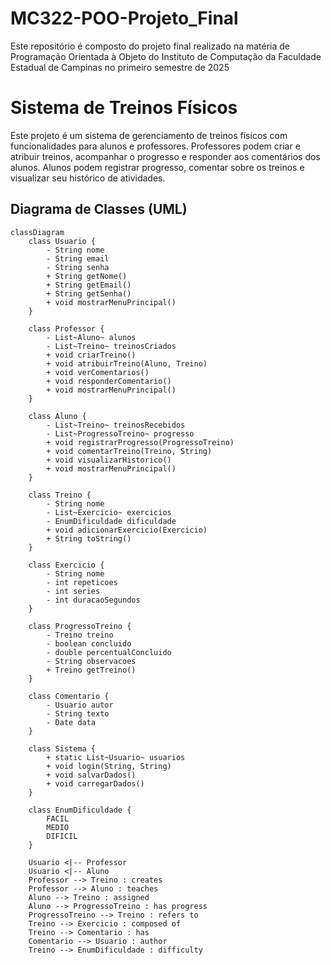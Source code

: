 # MC322-POO-Projeto_Final
Este repositório é composto do projeto final realizado na matéria de Programação Orientada à Objeto do Instituto de Computação da Faculdade Estadual de Campinas no primeiro semestre de 2025

# Sistema de Treinos Físicos

Este projeto é um sistema de gerenciamento de treinos físicos com funcionalidades para alunos e professores. Professores podem criar e atribuir treinos, acompanhar o progresso e responder aos comentários dos alunos. Alunos podem registrar progresso, comentar sobre os treinos e visualizar seu histórico de atividades.

## Diagrama de Classes (UML)

```mermaid
classDiagram
    class Usuario {
        - String nome
        - String email
        - String senha
        + String getNome()
        + String getEmail()
        + String getSenha()
        + void mostrarMenuPrincipal()
    }

    class Professor {
        - List~Aluno~ alunos
        - List~Treino~ treinosCriados
        + void criarTreino()
        + void atribuirTreino(Aluno, Treino)
        + void verComentarios()
        + void responderComentario()
        + void mostrarMenuPrincipal()
    }

    class Aluno {
        - List~Treino~ treinosRecebidos
        - List~ProgressoTreino~ progresso
        + void registrarProgresso(ProgressoTreino)
        + void comentarTreino(Treino, String)
        + void visualizarHistorico()
        + void mostrarMenuPrincipal()
    }

    class Treino {
        - String nome
        - List~Exercicio~ exercicios
        - EnumDificuldade dificuldade
        + void adicionarExercicio(Exercicio)
        + String toString()
    }

    class Exercicio {
        - String nome
        - int repeticoes
        - int series
        - int duracaoSegundos
    }

    class ProgressoTreino {
        - Treino treino
        - boolean concluido
        - double percentualConcluido
        - String observacoes
        + Treino getTreino()
    }

    class Comentario {
        - Usuario autor
        - String texto
        - Date data
    }

    class Sistema {
        + static List~Usuario~ usuarios
        + void login(String, String)
        + void salvarDados()
        + void carregarDados()
    }

    class EnumDificuldade {
        FACIL
        MEDIO
        DIFICIL
    }

    Usuario <|-- Professor
    Usuario <|-- Aluno
    Professor --> Treino : creates
    Professor --> Aluno : teaches
    Aluno --> Treino : assigned
    Aluno --> ProgressoTreino : has progress
    ProgressoTreino --> Treino : refers to
    Treino --> Exercicio : composed of
    Treino --> Comentario : has
    Comentario --> Usuario : author
    Treino --> EnumDificuldade : difficulty
```

